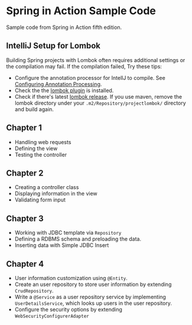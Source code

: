 # Spring in Action Sample Code
Sample code from Spring in Action fifth edition.

## IntelliJ Setup for Lombok
Building Spring projects with Lombok often requires additional settings or the compilation may fail. If the compilation failed, Try these tips:
* Configure the annotation processor for IntellJ to compile. See [Configuring Annotation Processing](https://www.jetbrains.com/help/idea/configuring-annotation-processing.html).
* Check the the [lombok plugin](https://projectlombok.org/setup/intellij) is installed.
* Check if there's latest [lombok release](https://projectlombok.org/download). If you use maven, remove the lombok directory under your ```.m2/Repository/projectlombok/``` directory and build again.

## Chapter 1
* Handling web requests
* Defining the view
* Testing the controller

## Chapter 2
* Creating a controller class
* Displaying information in the view
* Validating form input

## Chapter 3
* Working with JDBC template via ```Repository```
* Defining a RDBMS schema and preloading the data.
* Inserting data with Simple JDBC Insert

## Chapter 4
* User information customization using ```@Entity```.
* Create an user repository to store user information by extending ```CrudRepository```. 
* Write a ```@Service``` as a user repository service by implementing ```UserDetailsService```, which looks up users in the user repository.
* Configure the security options by extending ```WebSecurityConfigurerAdapter```
